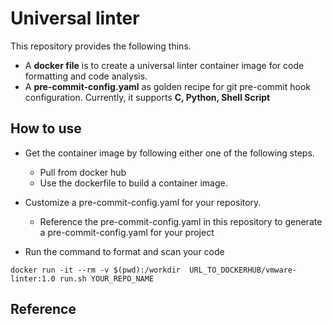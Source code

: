 # Universal linter
This repository provides the following thins.
  
  * A **docker file** is to create a universal linter container image for code formatting and code analysis. 
  * A **pre-commit-config.yaml** as golden recipe for git pre-commit hook configuration. Currently, it supports **C, Python, Shell Script**

## How to use

+ Get the container image by following either one of the following steps.
  - Pull from docker hub 
  - Use the dockerfile to build a container image. 

+ Customize a pre-commit-config.yaml for your repository.
  * Reference the pre-commit-config.yaml in this repository to generate a pre-commit-config.yaml for your project

+ Run the command to format and scan your code
```
docker run -it --rm -v $(pwd):/workdir  URL_TO_DOCKERHUB/vmware-linter:1.0 run.sh YOUR_REPO_NAME
```

## Reference

